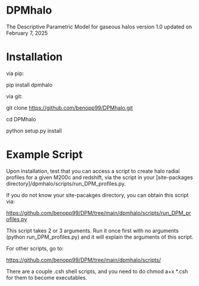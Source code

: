 # DPMhalo

The Descriptive Parametric Model for gaseous halos version 1.0 updated on February 7, 2025

# Installation



via pip:

pip install dpmhalo

via git: 

git clone https://github.com/benopp99/DPMhalo.git

cd DPMhalo

python setup.py install

# Example Script



Upon installation, test that you can access a script to create halo radial profiles for a given M200c and redshift, via the script in your [site-packages directory]/dpmhalo/scripts/run_DPM_profiles.py.  

If you do not know your site-pacakges directory, you can obtain this script via:

https://github.com/benopp99/DPM/tree/main/dpmhalo/scripts/run_DPM_profiles.py

This script takes 2 or 3 arguments.  Run it once first with no arguments (python run_DPM_profiles.py) and it will explain the arguments of this script.  

For other scripts, go to:

https://github.com/benopp99/DPM/tree/main/dpmhalo/scripts/

There are a couple .csh shell scripts, and you need to do chmod a+x *.csh for them to become executables.  
